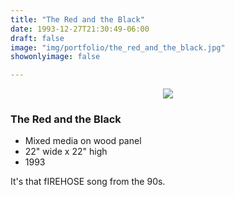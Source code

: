 ```yaml
---
title: "The Red and the Black"
date: 1993-12-27T21:30:49-06:00
draft: false
image: "img/portfolio/the_red_and_the_black.jpg"
showonlyimage: false

---
```

<p align="center"><img src="/img/portfolio/the_red_and_the_black.jpg">

### The Red and the Black

* Mixed media on wood panel
* 22" wide x 22" high
* 1993

It's that fIREHOSE song from the 90s.
